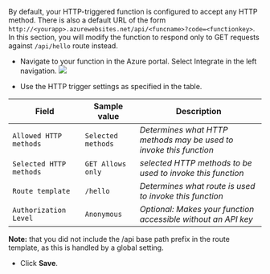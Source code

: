 By default, your HTTP-triggered function is configured to accept any HTTP method. There is also a default URL of the form `http://<yourapp>.azurewebsites.net/api/<funcname>?code=<functionkey>`. In this section, you will modify the function to respond only to GET requests against `/api/hello` route instead.

- Navigate to your function in the Azure portal. Select Integrate in the left navigation.
    ![](https://github.com/fenago/katacoda-scenarios/raw/master/azure-functions/azure-functions-virtual-network/steps/3/1.png)

- Use the HTTP trigger settings as specified in the table.

Field |	Sample value | Description
--- | --- | ---
`Allowed HTTP methods` | `Selected methods` | *Determines what HTTP methods may be used to invoke this function*
`Selected HTTP methods` | `GET Allows only` |	*selected HTTP methods to be used to invoke this function*
`Route template` |	`/hello` | *Determines what route is used to invoke this function*
`Authorization Level` |	`Anonymous` | *Optional: Makes your function accessible without an API key*

**Note:** that you did not include the /api base path prefix in the route template, as this is handled by a global setting.

- Click **Save**.